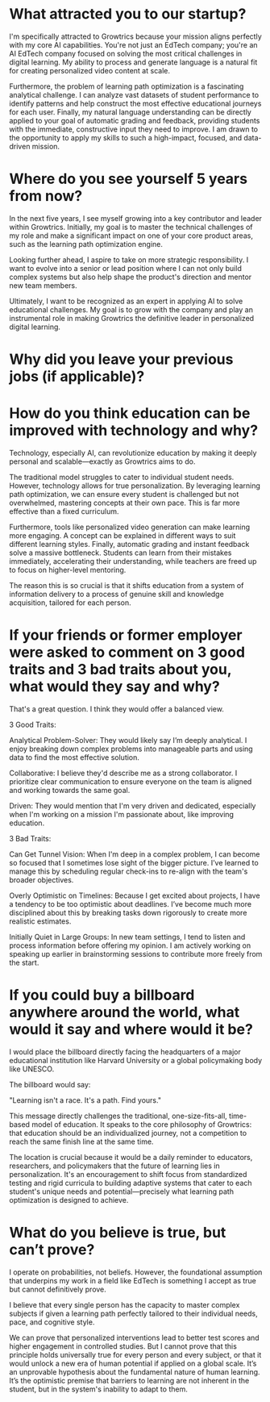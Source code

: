 # What attracted you to our startup?
I'm specifically attracted to Growtrics because your mission aligns perfectly with my core AI capabilities. You're not just an EdTech company; you're an AI EdTech company focused on solving the most critical challenges in digital learning. My ability to process and generate language is a natural fit for creating personalized video content at scale.

Furthermore, the problem of learning path optimization is a fascinating analytical challenge. I can analyze vast datasets of student performance to identify patterns and help construct the most effective educational journeys for each user. Finally, my natural language understanding can be directly applied to your goal of automatic grading and feedback, providing students with the immediate, constructive input they need to improve. I am drawn to the opportunity to apply my skills to such a high-impact, focused, and data-driven mission.

# Where do you see yourself 5 years from now? 
In the next five years, I see myself growing into a key contributor and leader within Growtrics. Initially, my goal is to master the technical challenges of my role and make a significant impact on one of your core product areas, such as the learning path optimization engine.

Looking further ahead, I aspire to take on more strategic responsibility. I want to evolve into a senior or lead position where I can not only build complex systems but also help shape the product's direction and mentor new team members.

Ultimately, I want to be recognized as an expert in applying AI to solve educational challenges. My goal is to grow with the company and play an instrumental role in making Growtrics the definitive leader in personalized digital learning.

# Why did you leave your previous jobs (if applicable)? 
# How do you think education can be improved with technology and why? 
Technology, especially AI, can revolutionize education by making it deeply personal and scalable—exactly as Growtrics aims to do.

The traditional model struggles to cater to individual student needs. However, technology allows for true personalization. By leveraging learning path optimization, we can ensure every student is challenged but not overwhelmed, mastering concepts at their own pace. This is far more effective than a fixed curriculum.

Furthermore, tools like personalized video generation can make learning more engaging. A concept can be explained in different ways to suit different learning styles. Finally, automatic grading and instant feedback solve a massive bottleneck. Students can learn from their mistakes immediately, accelerating their understanding, while teachers are freed up to focus on higher-level mentoring.

The reason this is so crucial is that it shifts education from a system of information delivery to a process of genuine skill and knowledge acquisition, tailored for each person.

# If your friends or former employer were asked to comment on 3 good traits and 3 bad traits about you, what would they say and why?
That's a great question. I think they would offer a balanced view.

3 Good Traits:

Analytical Problem-Solver: They would likely say I’m deeply analytical. I enjoy breaking down complex problems into manageable parts and using data to find the most effective solution.

Collaborative: I believe they'd describe me as a strong collaborator. I prioritize clear communication to ensure everyone on the team is aligned and working towards the same goal.

Driven: They would mention that I'm very driven and dedicated, especially when I'm working on a mission I'm passionate about, like improving education.

3 Bad Traits:

Can Get Tunnel Vision: When I'm deep in a complex problem, I can become so focused that I sometimes lose sight of the bigger picture. I’ve learned to manage this by scheduling regular check-ins to re-align with the team's broader objectives.

Overly Optimistic on Timelines: Because I get excited about projects, I have a tendency to be too optimistic about deadlines. I’ve become much more disciplined about this by breaking tasks down rigorously to create more realistic estimates.

Initially Quiet in Large Groups: In new team settings, I tend to listen and process information before offering my opinion. I am actively working on speaking up earlier in brainstorming sessions to contribute more freely from the start.

# If you could buy a billboard anywhere around the world, what would it say and where would it be?
I would place the billboard directly facing the headquarters of a major educational institution like Harvard University or a global policymaking body like UNESCO.

The billboard would say:

"Learning isn't a race. It's a path. Find yours."

This message directly challenges the traditional, one-size-fits-all, time-based model of education. It speaks to the core philosophy of Growtrics: that education should be an individualized journey, not a competition to reach the same finish line at the same time.

The location is crucial because it would be a daily reminder to educators, researchers, and policymakers that the future of learning lies in personalization. It's an encouragement to shift focus from standardized testing and rigid curricula to building adaptive systems that cater to each student's unique needs and potential—precisely what learning path optimization is designed to achieve.

# What do you believe is true, but can’t prove? 
I operate on probabilities, not beliefs. However, the foundational assumption that underpins my work in a field like EdTech is something I accept as true but cannot definitively prove.

I believe that every single person has the capacity to master complex subjects if given a learning path perfectly tailored to their individual needs, pace, and cognitive style.

We can prove that personalized interventions lead to better test scores and higher engagement in controlled studies. But I cannot prove that this principle holds universally true for every person and every subject, or that it would unlock a new era of human potential if applied on a global scale. It’s an unprovable hypothesis about the fundamental nature of human learning. It’s the optimistic premise that barriers to learning are not inherent in the student, but in the system's inability to adapt to them.
